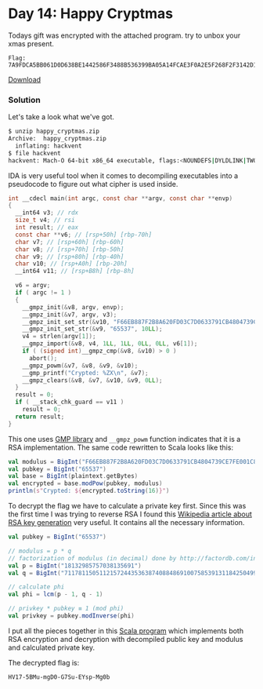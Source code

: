 # Day 14: Happy Cryptmas

Todays gift was encrypted with the attached program. try to unbox your xmas present.

```
Flag: 7A9FDCA5BB061D0D638BE1442586F3488B536399BA05A14FCAE3F0A2E5F268F2F3142D1956769497AE677A12E4D44EC727E255B391005B9ADCF53B4A74FFC34C
```

[Download](files/happy_cryptmas.zip "muffin_asm.py")

### Solution

Let's take a look what we've got.

```bash
$ unzip happy_cryptmas.zip 
Archive:  happy_cryptmas.zip
  inflating: hackvent                
$ file hackvent 
hackvent: Mach-O 64-bit x86_64 executable, flags:<NOUNDEFS|DYLDLINK|TWOLEVEL|PIE>
```

IDA is very useful tool when it comes to decompiling executables into a pseudocode to figure out what cipher is used inside.

```c
int __cdecl main(int argc, const char **argv, const char **envp)
{
  __int64 v3; // rdx
  size_t v4; // rsi
  int result; // eax
  const char **v6; // [rsp+50h] [rbp-70h]
  char v7; // [rsp+60h] [rbp-60h]
  char v8; // [rsp+70h] [rbp-50h]
  char v9; // [rsp+80h] [rbp-40h]
  char v10; // [rsp+A0h] [rbp-20h]
  __int64 v11; // [rsp+B8h] [rbp-8h]

  v6 = argv;
  if ( argc != 1 )
  {
    __gmpz_init(&v8, argv, envp);
    __gmpz_init(&v7, argv, v3);
    __gmpz_init_set_str(&v10, "F66EB887F2B8A620FD03C7D0633791CB4804739CE7FE001C81E6E02783737CA21DB2A0D8AF2D10B200006D10737A0872C667AD142F90407132EFABF8E5D6BD51", 16LL);
    __gmpz_init_set_str(&v9, "65537", 10LL);
    v4 = strlen(argv[1]);
    __gmpz_import(&v8, v4, 1LL, 1LL, 0LL, 0LL, v6[1]);
    if ( (signed int)__gmpz_cmp(&v8, &v10) > 0 )
      abort();
    __gmpz_powm(&v7, &v8, &v9, &v10);
    __gmp_printf("Crypted: %ZX\n", &v7);
    __gmpz_clears(&v8, &v7, &v10, &v9, 0LL);
  }
  result = 0;
  if ( __stack_chk_guard == v11 )
    result = 0;
  return result;
}
```

This one uses [GMP library](https://gmplib.org/) and `__gmpz_powm` function indicates that it is a RSA implementation. The same code rewritten to Scala looks like this:

```scala
val modulus = BigInt("F66EB887F2B8A620FD03C7D0633791CB4804739CE7FE001C81E6E02783737CA21DB2A0D8AF2D10B200006D10737A0872C667AD142F90407132EFABF8E5D6BD51", 16)
val pubkey = BigInt("65537")
val base = BigInt(plaintext.getBytes)
val encrypted = base.modPow(pubkey, modulus)
println(s"Crypted: ${encrypted.toString(16)}")
```

To decrypt the flag we have to calculate a private key first. Since this was the first time I was trying to reverse RSA I found this [Wikipedia article about RSA key generation](https://en.wikipedia.org/wiki/RSA_(cryptosystem)#Key_generation) very useful. It contains all the necessary information.

```scala
val pubkey = BigInt("65537")

// modulus = p * q
// factorization of modulus (in decimal) done by http://factordb.com/index.php?query=12906717464348092265956410210860282684261200239649314436822666616460740520052403025774625130601134473716449192270880280937288228652858915015044165744901457
val p = BigInt("18132985757038135691")
val q = BigInt("711781150511215724435363874088486910075853913118425049972912826148221297483065007967192431613422409694054064755658564243721555532535827")

// calculate phi
val phi = lcm(p - 1, q - 1)

// privkey * pubkey ≡ 1 (mod phi)
val privkey = pubkey.modInverse(phi)
``` 

I put all the pieces together in this [Scala program](../../src/main/scala/hackvent2017/Day14.scala) which implements both RSA encryption and decryption with decompiled public key and modulus and calculated private key.

The decrypted flag is:

```
HV17-5BMu-mgD0-G7Su-EYsp-Mg0b
```